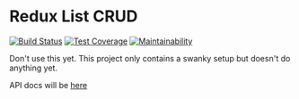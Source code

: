 # Redux List CRUD

[![Build Status](https://travis-ci.org/HendrikThePendric/redux-list-crud.svg?branch=master)](https://travis-ci.org/HendrikThePendric/redux-list-crud)
[![Test Coverage](https://api.codeclimate.com/v1/badges/b63c9853437fb8bf2a7b/test_coverage)](https://codeclimate.com/github/HendrikThePendric/redux-list-crud/test_coverage)
[![Maintainability](https://api.codeclimate.com/v1/badges/b63c9853437fb8bf2a7b/maintainability)](https://codeclimate.com/github/HendrikThePendric/redux-list-crud/maintainability)

Don't use this yet. This project only contains a swanky setup but doesn't do anything yet.

API docs will be [here](https://hendrikthependric.github.io/redux-list-crud/)
